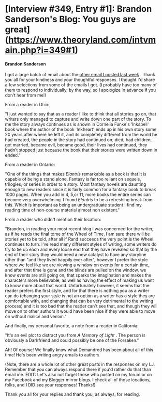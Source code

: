 # [Interview #349, Entry #1]: Brandon Sanderson's Blog: You guys are great](https://www.theoryland.com/intvmain.php?i=349#1)

#### Brandon Sanderson

I got a large batch of email about the
[other email I posted last week](http://www.brandonsanderson.com/blog/632/Reader-Mail)
. Thank you all for your kindness and your thoughtful responses. I thought I'd share a few selections from some of the emails I got. (I probably have too many of them to respond to individually, by the way, so I apologize in advance if you don't hear from me!)

From a reader in Ohio:

"I just wanted to say that as a reader I like to think that all stories go on, that writers only managed to capture and write down one part of the story. To me the story always continues as is shown in Cornelia Funke's 'Inkspell' book where the author of the book 'Inkheart' ends up in his own story some 20 years after where he left it, and its completely different from the world he had created, the people in the story had continued on; died, had children, got married, became evil, became good, their lives had continued, they hadn't stopped just because the book that their stories were written down in ended."

From a reader in Ontario:

"One of the things that makes
*Elantris*
remarkable as a book is that it is capable of being a stand alone. Fantasy is far too reliant on sequels, trilogies, or series in order to a story. Most fantasy novels are daunting enough to new readers since it is fairly common for a fantasy book to break 1000 pages. When you add in 4, 5,or 11, more books the entire series can become very overwhelming. I found
*Elantris*
to be a refreshing break from this. Which is important as being an undergraduate student I find my reading time of non-course material almost non existent."

From a reader who didn't mention their location:

"Brandon, in reading your most recent blog I was concerned for the writer, as if he reads the final tome of the Wheel of Time, I am sure there will be stories yet to be told, after all if Rand succeeds the very point is the Wheel continues to turn. I've read many different styles of writing, some writers do try to tie up each and every loose end that they have revealed so that by the end of their story they would need a new catalyst to have any storyline other than "and they lived happily ever after", however I prefer the style where we feel like we are viewing a window on events for a certain time, and after that time is gone and the blinds are pulled on the window, we know events are still going on, that sparks the imagination and makes the characters more believable, as well as having the effect of making us want to know more about that world. Unfortunately however, it seems that the reader prefers the first style, and for that there is nothing you as a writer can do (changing your style is not an option as a writer has a style they are comfortable with, and changing that can be very detrimental to the writing process) and it is too bad that the reader can't see that, and though they will move on to other authors it would have been nice if they were able to move on without malice and venom."

And finally, my personal favorite, a note from a reader in California:

"It's an evil plot to distract you from
*A Memory of Light*
. The person is obviously a Darkfriend and could possibly be one of the Forsaken."

Ah! Of course! We finally know what Demandred has been about all of this time! He's been writing angry emails to authors.

(Note, there are a whole lot of other great posts in the responses on my LJ. Remember that you can always respond there if you'd rather do that than email me. EDIT: Let's also not forget those who posted on my forum or on my Facebook and my Blogger mirror blogs. I check all of those locations, folks, and I DID see your responses! Thanks!)

Thank you all for your replies and thank you, as always, for reading.

